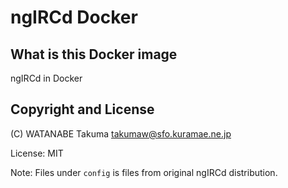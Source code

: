 # ngIRCd Docker
## What is this Docker image

ngIRCd in Docker

## Copyright and License

(C) WATANABE Takuma <takumaw@sfo.kuramae.ne.jp>

License: MIT

Note: Files under `config` is files from original ngIRCd distribution.
